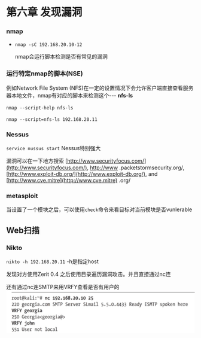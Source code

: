 # 第六章 发现漏洞

### nmap

* `nmap -sC 192.168.20.10-12`

  nmap会运行脚本检测是否有常见的漏洞

### 运行特定nmap的脚本\(NSE\)

例如Network File System \(NFS\)在一定的设置情况下会允许客户端直接查看服务器本地文件，nmap有对应的脚本来检测这个--- **nfs-ls**

`nmap --script-help nfs-ls`

`nmap --script=nfs-ls 192.168.20.11`

### Nessus

`service nussus start` Nessus特别强大

漏洞可以在一下地方搜索 [http://www.securityfocus.com/](http://www.securityfocus.com/), [http://www](http://www) .packetstormsecurity.org/, [http://www.exploit-db.org/](http://www.exploit-db.org/), and [http://www.cve.mitre](http://www.cve.mitre) .org/

### metasploit

当设置了一个模块之后，可以使用`check`命令来看目标对当前模块是否vunlerable

## Web扫描

### Nikto

`nikto -h 192.168.20.11` -h是指定host

发现对方使用Zerit 0.4 之后使用目录遍历漏洞攻击。并且直接通过nc连

还有通过nc连SMTP来用VRFY查看是否有用户的![](../../.gitbook/assets/15305207083585.jpg)

